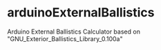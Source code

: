 arduinoExternalBallistics
=========================

Arduino External Ballistics Calculator based on "GNU_Exterior_Ballistics_Library_0.100a"
